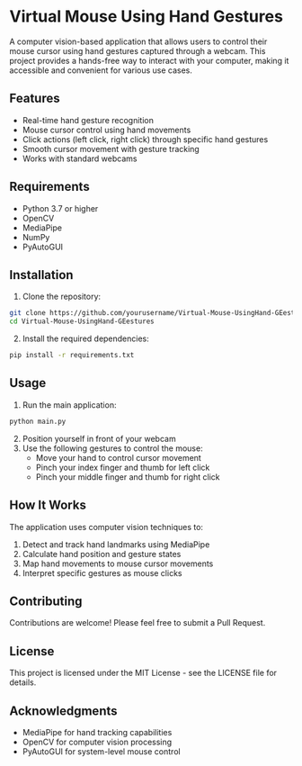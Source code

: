 # Virtual Mouse Using Hand Gestures

A computer vision-based application that allows users to control their mouse cursor using hand gestures captured through a webcam. This project provides a hands-free way to interact with your computer, making it accessible and convenient for various use cases.

## Features

- Real-time hand gesture recognition
- Mouse cursor control using hand movements
- Click actions (left click, right click) through specific hand gestures
- Smooth cursor movement with gesture tracking
- Works with standard webcams

## Requirements

- Python 3.7 or higher
- OpenCV
- MediaPipe
- NumPy
- PyAutoGUI

## Installation

1. Clone the repository:
```bash
git clone https://github.com/yourusername/Virtual-Mouse-UsingHand-GEestures.git
cd Virtual-Mouse-UsingHand-GEestures
```

2. Install the required dependencies:
```bash
pip install -r requirements.txt
```

## Usage

1. Run the main application:
```bash
python main.py
```

2. Position yourself in front of your webcam
3. Use the following gestures to control the mouse:
   - Move your hand to control cursor movement
   - Pinch your index finger and thumb for left click
   - Pinch your middle finger and thumb for right click

## How It Works

The application uses computer vision techniques to:
1. Detect and track hand landmarks using MediaPipe
2. Calculate hand position and gesture states
3. Map hand movements to mouse cursor movements
4. Interpret specific gestures as mouse clicks

## Contributing

Contributions are welcome! Please feel free to submit a Pull Request.

## License

This project is licensed under the MIT License - see the LICENSE file for details.

## Acknowledgments

- MediaPipe for hand tracking capabilities
- OpenCV for computer vision processing
- PyAutoGUI for system-level mouse control